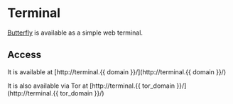 # Terminal

[Butterfly](georgeyord/butterfly-web-terminal) is available as a simple web terminal.

## Access

It is available at [http://terminal.{{ domain }}/](http://terminal.{{ domain }}/)

It is also available via Tor at [http://terminal.{{ tor_domain }}/](http://terminal.{{ tor_domain }}/)